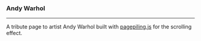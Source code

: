 ### Andy Warhol

---

A tribute page to artist Andy Warhol built with [pagepiling.js](https://github.com/alvarotrigo/pagePiling.js) for the scrolling effect.
